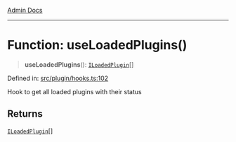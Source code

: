 [Admin Docs](/)

***

# Function: useLoadedPlugins()

> **useLoadedPlugins**(): [`ILoadedPlugin`](../../types/interfaces/ILoadedPlugin.md)[]

Defined in: [src/plugin/hooks.ts:102](https://github.com/PalisadoesFoundation/talawa-admin/blob/main/src/plugin/hooks.ts#L102)

Hook to get all loaded plugins with their status

## Returns

[`ILoadedPlugin`](../../types/interfaces/ILoadedPlugin.md)[]
